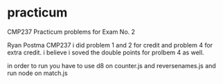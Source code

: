 # practicum
CMP237 Practicum problems for Exam No. 2

Ryan Postma
CMP237
i did problem 1 and 2 for credit and problem 4 for extra credit. 
i believe i  soved the double points for prolbem 4 as well.

in order to run you have to use d8 on counter.js and reversenames.js
and run node on match.js
